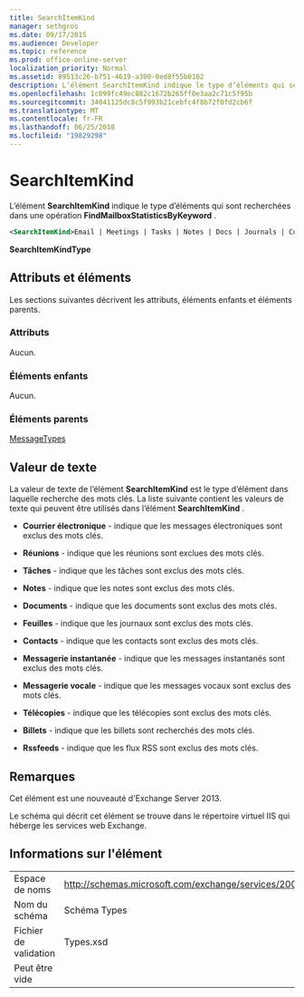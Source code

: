 ```yaml
---
title: SearchItemKind
manager: sethgros
ms.date: 09/17/2015
ms.audience: Developer
ms.topic: reference
ms.prod: office-online-server
localization_priority: Normal
ms.assetid: 89513c26-b751-4619-a300-0ed8f55b0102
description: L’élément SearchItemKind indique le type d’éléments qui sont recherchées dans une opération FindMailboxStatisticsByKeyword.
ms.openlocfilehash: 1c099fc49ec882c1672b265ff0e3aa2c71c5f95b
ms.sourcegitcommit: 34041125dc8c5f993b21cebfc4f8b72f0fd2cb6f
ms.translationtype: MT
ms.contentlocale: fr-FR
ms.lasthandoff: 06/25/2018
ms.locfileid: "19829298"
---
```

# <a name="searchitemkind"></a>SearchItemKind

L’élément **SearchItemKind** indique le type d’éléments qui sont recherchées dans une opération **FindMailboxStatisticsByKeyword** . 
  
```XML
<SearchItemKind>Email | Meetings | Tasks | Notes | Docs | Journals | Contacts | Im | Voicemail | Faxes | Posts | Rssfeeds</SearchItemKind>
```

 **SearchItemKindType**
## <a name="attributes-and-elements"></a>Attributs et éléments

Les sections suivantes décrivent les attributs, éléments enfants et éléments parents.
  
### <a name="attributes"></a>Attributs

Aucun.
  
### <a name="child-elements"></a>Éléments enfants

Aucun.
  
### <a name="parent-elements"></a>Éléments parents

[MessageTypes](messagetypes.md)
  
## <a name="text-value"></a>Valeur de texte

La valeur de texte de l’élément **SearchItemKind** est le type d’élément dans laquelle recherche des mots clés. La liste suivante contient les valeurs de texte qui peuvent être utilisés dans l’élément **SearchItemKind** . 
  
- **Courrier électronique** - indique que les messages électroniques sont exclus des mots clés. 
    
- **Réunions** - indique que les réunions sont exclues des mots clés. 
    
- **Tâches** - indique que les tâches sont exclus des mots clés. 
    
- **Notes** - indique que les notes sont exclus des mots clés. 
    
- **Documents** - indique que les documents sont exclus des mots clés. 
    
- **Feuilles** - indique que les journaux sont exclus des mots clés. 
    
- **Contacts** - indique que les contacts sont exclus des mots clés. 
    
- **Messagerie instantanée** - indique que les messages instantanés sont exclus des mots clés. 
    
- **Messagerie vocale** - indique que les messages vocaux sont exclus des mots clés. 
    
- **Télécopies** - indique que les télécopies sont exclus des mots clés. 
    
- **Billets** - indique que les billets sont recherchés des mots clés. 
    
- **Rssfeeds** - indique que les flux RSS sont exclus des mots clés. 
    
## <a name="remarks"></a>Remarques

Cet élément est une nouveauté d'Exchange Server 2013.
  
Le schéma qui décrit cet élément se trouve dans le répertoire virtuel IIS qui héberge les services web Exchange.
  
## <a name="element-information"></a>Informations sur l'élément

|||
|:-----|:-----|
|Espace de noms  <br/> |http://schemas.microsoft.com/exchange/services/2006/types  <br/> |
|Nom du schéma  <br/> |Schéma Types  <br/> |
|Fichier de validation  <br/> |Types.xsd  <br/> |
|Peut être vide  <br/> ||
   

